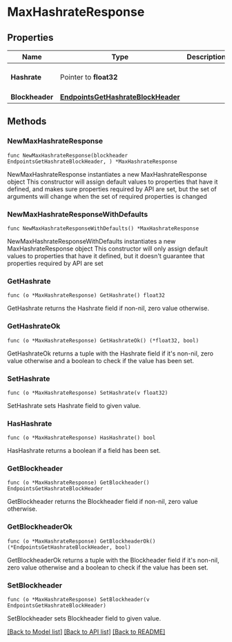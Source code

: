 # MaxHashrateResponse

## Properties

Name | Type | Description | Notes
------------ | ------------- | ------------- | -------------
**Hashrate** | Pointer to **float32** |  | [optional] [default to 12000132]
**Blockheader** | [**EndpointsGetHashrateBlockHeader**](EndpointsGetHashrateBlockHeader.md) |  | 

## Methods

### NewMaxHashrateResponse

`func NewMaxHashrateResponse(blockheader EndpointsGetHashrateBlockHeader, ) *MaxHashrateResponse`

NewMaxHashrateResponse instantiates a new MaxHashrateResponse object
This constructor will assign default values to properties that have it defined,
and makes sure properties required by API are set, but the set of arguments
will change when the set of required properties is changed

### NewMaxHashrateResponseWithDefaults

`func NewMaxHashrateResponseWithDefaults() *MaxHashrateResponse`

NewMaxHashrateResponseWithDefaults instantiates a new MaxHashrateResponse object
This constructor will only assign default values to properties that have it defined,
but it doesn't guarantee that properties required by API are set

### GetHashrate

`func (o *MaxHashrateResponse) GetHashrate() float32`

GetHashrate returns the Hashrate field if non-nil, zero value otherwise.

### GetHashrateOk

`func (o *MaxHashrateResponse) GetHashrateOk() (*float32, bool)`

GetHashrateOk returns a tuple with the Hashrate field if it's non-nil, zero value otherwise
and a boolean to check if the value has been set.

### SetHashrate

`func (o *MaxHashrateResponse) SetHashrate(v float32)`

SetHashrate sets Hashrate field to given value.

### HasHashrate

`func (o *MaxHashrateResponse) HasHashrate() bool`

HasHashrate returns a boolean if a field has been set.

### GetBlockheader

`func (o *MaxHashrateResponse) GetBlockheader() EndpointsGetHashrateBlockHeader`

GetBlockheader returns the Blockheader field if non-nil, zero value otherwise.

### GetBlockheaderOk

`func (o *MaxHashrateResponse) GetBlockheaderOk() (*EndpointsGetHashrateBlockHeader, bool)`

GetBlockheaderOk returns a tuple with the Blockheader field if it's non-nil, zero value otherwise
and a boolean to check if the value has been set.

### SetBlockheader

`func (o *MaxHashrateResponse) SetBlockheader(v EndpointsGetHashrateBlockHeader)`

SetBlockheader sets Blockheader field to given value.



[[Back to Model list]](../README.md#documentation-for-models) [[Back to API list]](../README.md#documentation-for-api-endpoints) [[Back to README]](../README.md)


